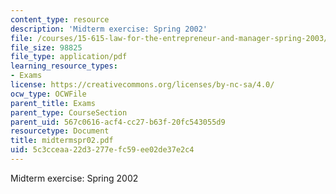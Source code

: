 ```yaml
---
content_type: resource
description: 'Midterm exercise: Spring 2002'
file: /courses/15-615-law-for-the-entrepreneur-and-manager-spring-2003/5c3cceaa22d3277efc59ee02de37e2c4_midtermspr02.pdf
file_size: 98825
file_type: application/pdf
learning_resource_types:
- Exams
license: https://creativecommons.org/licenses/by-nc-sa/4.0/
ocw_type: OCWFile
parent_title: Exams
parent_type: CourseSection
parent_uid: 567c0616-acf4-cc27-b63f-20fc543055d9
resourcetype: Document
title: midtermspr02.pdf
uid: 5c3cceaa-22d3-277e-fc59-ee02de37e2c4
---
```

Midterm exercise: Spring 2002